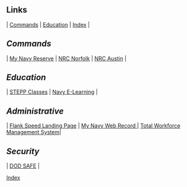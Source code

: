 ## Links

<link rel="stylesheet" href="dark-theme.css">

| [Commands](./commands.md) | [Education](./education.md) | [Index](./index.md) |



## _Commands_

| [My Navy Reserve](https://www.mynrh.navy.mil/) | [NRC Norfolk](https://private.navyreserve.navy.mil/RCC/NRMA_NFK/NORFOLK/) | [NRC Austin](https://private.navyreserve.navy.mil/RCC/NRSE_FW/AUSTIN/Pages/NRH_Default.aspx) |

## _Education_
| [STEPP Classes](https://www.cdse.edu/) | [Navy E-Learning](http://learning.nel.navy.mil/ELIAASv2p/) |

## _Administrative_

| [Flank Speed Landing Page](https://portal.apps.mil/) | [My Navy Web Record ](https://www.mnp.navy.mil/group/my-record) | [Total Workforce Management System](https://twms.dc3n.navy.mil/selfservice)|

## _Security_

| [DOD SAFE](https://safe.apps.mil/) |


[Index](./index.md)
